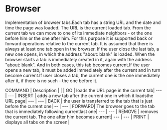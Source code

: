 # Browser
Implementation of browser tabs.Each tab has a string URL and the date and time the page was loaded. The URL is the current loaded tab. From the current tab we can move to one of its immediate neighbors - or the one before
him or the one after him. For this purpose it is supported back or forward operations relative to
the current tab. It is assumed that there is always at least one tab open in the browser. If the user
close the last tab, a new one opens, in which the address "about: blank" is loaded.
When the browser starts a tab is immediately created in it, again with the address "about: blank". And in both cases, this tab becomes current.If the user opens a new tab, it must be added immediately after the current and in turn become current.If user closes a tab, the current one is the one immediately after it, if there is no such - the one before it.

COMMAND | Description |
 | |
GO <url> | loads the URL page <url> in the current tab|
--- | --- |
INSERT <url> | adds a new tab after the current one in which it loadsthe <url> URL page|
--- | --- |
BACK | the user is transferred to the tab that is just before the current one|
-- | --- |
FORWARD| The browser goes to the tab that is immediately following currentlast one|
--- | --- |
REMOVE | removes the current tab. The one after him becomes current|
--- | --- |
PRINT | displays all tabs on the screen|

